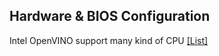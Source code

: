 ## Hardware & BIOS Configuration

Intel OpenVINO support many kind of CPU [[List]](https://ark.intel.com/content/www/us/en/ark.html?elq_cid=5606562&erpm_id=8613757#@Processors)


